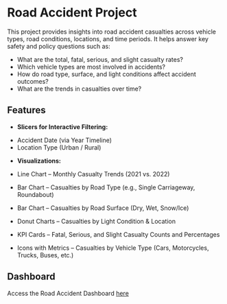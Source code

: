 # Road Accident Project

This project provides insights into road accident casualties across vehicle types, road conditions, locations, and time periods. It helps answer key safety and policy questions such as:

* What are the total, fatal, serious, and slight casualty rates?
* Which vehicle types are most involved in accidents?
* How do road type, surface, and light conditions affect accident outcomes?
* What are the trends in casualties over time?

## Features

- **Slicers for Interactive Filtering:**

* Accident Date (via Year Timeline)
* Location Type (Urban / Rural)

- **Visualizations:**

* Line Chart – Monthly Casualty Trends (2021 vs. 2022)

* Bar Chart – Casualties by Road Type (e.g., Single Carriageway, Roundabout)

* Bar Chart – Casualties by Road Surface (Dry, Wet, Snow/Ice)

* Donut Charts – Casualties by Light Condition & Location

* KPI Cards – Fatal, Serious, and Slight Casualty Counts and Percentages

* Icons with Metrics – Casualties by Vehicle Type (Cars, Motorcycles, Trucks, Buses, etc.)

## Dashboard
Access the Road Accident Dashboard [here](./Image/Road_Accident.png)